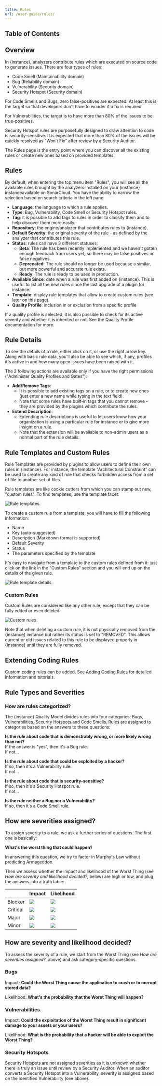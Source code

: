 ```yaml
---
title: Rules
url: /user-guide/rules/
---
```

## Table of Contents

## Overview
In {instance}, analyzers contribute rules which are executed on source code to generate issues. There are four types of rules:
* Code Smell (Maintainability domain)
* Bug (Reliability domain)
* Vulnerability (Security domain)
* Security Hotspot (Security domain)

For Code Smells and Bugs, zero false-positives are expected. At least this is the target so that developers don't have to wonder if a fix is required.

For Vulnerabilities, the target is to have more than 80% of the issues to be true-positives.

Security Hotspot rules are purposefully designed to draw attention to code is security-sensitive. It is expected that more than 80% of the issues will be quickly resolved as "Won't Fix" after review by a Security Auditor.

The Rules page is the entry point where you can discover all the existing rules or create new ones based on provided templates.

## Rules

By default, when entering the top menu item "Rules", you will see all the available rules brought by the analyzers <!-- sonarqube -->installed on your {instance} instance<!-- /sonarqube --><!-- sonarcloud -->available on SonarCloud<!-- /sonarcloud -->. You have the ability to narrow the selection based on search criteria in the left pane:

* **Language**: the language to which a rule applies.
* **Type**: Bug, Vulnerability, Code Smell or Security Hotspot rules.
* **Tag**: it is possible to add tags to rules in order to classify them and to help discover them more easily.
* **Repository**: the engine/analyzer that contributes rules to {instance}.
* **Default Severity**: the original severity of the rule - as defined by the analyzer that contributes this rule.
* **Status**: rules can have 3 different statuses:
  * **Beta**: The rule has been recently implemented and we haven't gotten enough feedback from users yet, so there may be false positives or false negatives.
  * **Deprecated**: The rule should no longer be used because a similar, but more powerful and accurate rule exists.
  * **Ready**: The rule is ready to be used in production.
* **Available Since**: date when a rule was first added on {instance}. This is useful to list all the new rules since the last upgrade of a plugin for instance.
* **Template**: display rule templates that allow to create custom rules (see later on this page).
* **Quality Profile**: inclusion in or exclusion from a specific profile

If a quality profile is selected, it is also possible to check for its active severity and whether it is inherited or not. See the Quality Profile documentation for more.

## Rule Details

To see the details of a rule, either click on it, or use the right arrow key. Along with basic rule data, you'll also be able to see which, if any, profiles it's active in and how many open issues have been raised with it.

The 2 following actions are available only if you have the right permissions ("Administer Quality Profiles and Gates"):

* **Add/Remove Tags**:
  * It is possible to add existing tags on a rule, or to create new ones (just enter a new name while typing in the text field).
  * Note that some rules have built-in tags that you cannot remove - they are provided by the plugins which contribute the rules.
* **Extend Description**:
  * Extending rule descriptions is useful to let users know how your organization is using a particular rule for instance or to give more insight on a rule.
  * Note that the extension will be available to non-admin users as a normal part of the rule details.

<!-- sonarqube -->
## Rule Templates and Custom Rules

Rule Templates are provided by plugins to allow users to define their own rules in {instance}. For instance, the template "Architectural Constraint" can be used to create any kind of rule that checks forbidden access from a set of file to another set of files.

Rule templates are like cookie cutters from which you can stamp out new, "custom rules". To find templates, use the template facet:

![Rule templates.](/images/rule-templates.png)

To create a custom rule from a template, you will have to fill the following information:
* Name
* Key (auto-suggested)
* Description (Markdown format is supported)
* Default Severity
* Status
* The parameters specified by the template

It's easy to navigate from a template to the custom rules defined from it: just click on the link in the "Custom Rules" section and you will end up on the details of the given rule.

![Rule template details.](/images/rule-template-details.png)

### Custom Rules
Custom Rules are considered like any other rule, except that they can be fully edited or even deleted:

![Custom rules.](/images/rules-custom.png)

Note that when deleting a custom rule, it is not physically removed from the {instance} instance but rather its status is set to "REMOVED". This allows current or old issues related to this rule to be displayed properly in {instance} until they are fully removed.

## Extending Coding Rules

Custom coding rules can be added. See [Adding Coding Rules](https://docs.sonarqube.org/display/DEV/Adding+Coding+Rules) for detailed information and tutorials.
<!-- sonarqube -->

## Rule Types and Severities

### How are rules categorized?

The {instance} Quality Model divides rules into four categories: Bugs, Vulnerabilities, Security Hotspots and Code Smells. Rules are assigned to categories based on the answers to these questions:

**Is the rule about code that is demonstrably wrong, or more likely wrong than not?**  
If the answer is "yes", then it's a Bug rule.  
If not...

**Is the rule about code that could be exploited by a hacker?**  
If so, then it's a Vulnerability rule.  
If not...

**Is the rule about code that is security-sensitive?**  
If so, then it's a Security Hotspot rule.  
If not...

**Is the rule neither a Bug nor a Vulnerability?**  
If so, then it's a Code Smell rule.

## How are severities assigned?
To assign severity to a rule, we ask a further series of questions. The first one is basically:

**What's the worst thing that could happen?**

In answering this question, we try to factor in Murphy's Law without predicting Armageddon.

Then we assess whether the impact and likelihood of the Worst Thing (see _How are severity and likelihood decided?_, below) are high or low, and plug the answers into a truth table:

|          | Impact                 | Likelihood             |
| -------- | ---------------------- | ---------------------- |
| Blocker  | ![](/images/check.svg) | ![](/images/check.svg) |
| Critical | ![](/images/check.svg) | ![](/images/cross.svg) |
| Major    | ![](/images/cross.svg) | ![](/images/check.svg) |
| Minor    | ![](/images/cross.svg) | ![](/images/cross.svg) |

## How are severity and likelihood decided?
To assess the severity of a rule, we start from the Worst Thing (see _How are severities assigned?_, above) and ask category-specific questions.

### Bugs
Impact: **Could the Worst Thing cause the application to crash or to corrupt stored data?**

Likelihood: **What's the probability that the Worst Thing will happen?**

### Vulnerabilities
Impact: **Could the exploitation of the Worst Thing result in significant damage to your assets or your users?**

Likelihood: **What is the probability that a hacker will be able to exploit the Worst Thing?**

### Security Hotspots
Security Hotspots are not assigned severities as it is unknown whether there is truly an issue until review by a Security Auditor. When an auditor converts a Security Hotspot into a Vulnerability, severity is assigned based on the identified Vulnerability (see above).
